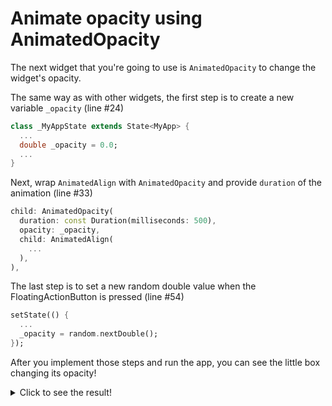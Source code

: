 # Animate opacity using AnimatedOpacity

The next widget that you're going to use is `AnimatedOpacity` to change the 
widget's opacity. 

The same way as with other widgets, the first step is to create a new 
variable `_opacity` (line #24)

```dart
class _MyAppState extends State<MyApp> {
  ...
  double _opacity = 0.0;
  ...
}
```

Next, wrap `AnimatedAlign` with `AnimatedOpacity` and provide `duration` of 
the animation (line #33)


```dart
child: AnimatedOpacity(
  duration: const Duration(milliseconds: 500),
  opacity: _opacity,
  child: AnimatedAlign(
    ...
  ),
),
```

The last step is to set a new random double value when the 
FloatingActionButton is pressed (line #54)

```dart
setState(() {
  ...
  _opacity = random.nextDouble();
});
```

After you implement those steps and run the app, you can see the little box 
changing its opacity!

<details>
  <summary>Click to see the result!</summary>

![Using AnimatedOpacity](https://github.com/pszklarska/flutter_animations_workshop/raw/main/assets/screen04.gif?raw=true)
</details>
